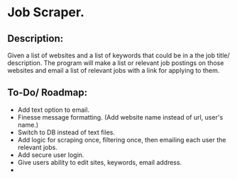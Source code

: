 # Job Scraper.

## Description:
Given a list of websites and a list of keywords that could be in a the job title/ description.
The program will make a list or relevant job postings on those websites and email a list of 
relevant jobs with a link for applying to them.



## To-Do/ Roadmap:
* Add text option to email.
* Finesse message formatting. (Add website name instead of url, user's name.)
* Switch to DB instead of text files.
* Add logic for scraping once, filtering once, then emailing each user the relevant jobs.
* Add secure user login.
* Give users ability to edit sites, keywords, email address.
* 